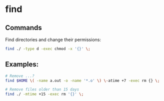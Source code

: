 # find

## Commands

Find directories and change their permissions:
```bash
find ./ -type d -exec chmod -x '{}' \;
```

## Examples:

```bash
# Remove ...?
find $HOME \( -name a.out -o -name '*.o' \) \-atime +7 -exec rm {} \;

# Remove files older than 15 days
find ./ -mtime +15 -exec rm '{}' \;
```